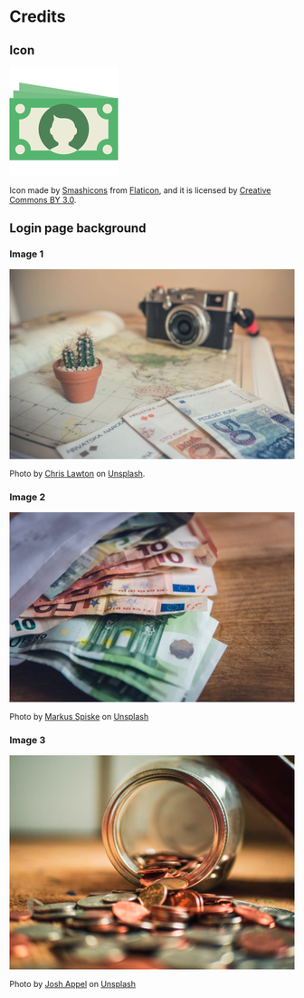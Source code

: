 # Credits

## Icon

![Icon image](./public/android-chrome-192x192.png)

Icon made by [Smashicons](https://www.flaticon.com/authors/smashicons)
from [Flaticon](https://www.flaticon.com/), and it is licensed by
[Creative Commons BY 3.0](http://creativecommons.org/licenses/by/3.0/).

## Login page background

### Image 1

![Background image](./public/img/money-bg.webp)

Photo by [Chris Lawton](https://unsplash.com/photos/LarvHiXifpA?utm_source=unsplash&utm_medium=referral&utm_content=creditCopyText) on [Unsplash](https://unsplash.com/).

### Image 2

![Background image](./public/img/money-bg-1.webp)

Photo by [Markus Spiske](https://unsplash.com/@markusspiske?utm_source=unsplash&utm_medium=referral&utm_content=creditCopyText)
on [Unsplash](https://unsplash.com/photos/ms6N-gBtbCQ?utm_source=unsplash&utm_medium=referral&utm_content=creditCopyText)

### Image 3

![Background image](./public/img/money-bg-2.webp)

Photo by [Josh Appel](https://unsplash.com/@joshappel?utm_source=unsplash&utm_medium=referral&utm_content=creditCopyText)
on [Unsplash](https://unsplash.com/photos/NeTPASr-bmQ?utm_source=unsplash&utm_medium=referral&utm_content=creditCopyText)
  